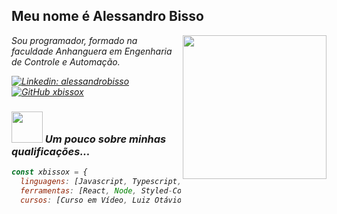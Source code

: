 <h2> Meu nome é Alessandro Bisso </h2>
<img align='right' src="https://media.giphy.com/media/v1.Y2lkPTc5MGI3NjExY2Y4ZjVybDh2d256c2pieTlxa3dlanltbDhib3Y4bGNkcXlhbGZteCZlcD12MV9pbnRlcm5hbF9naWZfYnlfaWQmY3Q9Zw/5GqrzudeH7m7fKrUoc/giphy.gif" width="230">
<p><em>Sou programador, formado na faculdade Anhanguera em Engenharia de Controle e Automação.</br></p>


[![Linkedin: alessandrobisso](https://img.shields.io/badge/-xbissox-blue?style=flat-square&logo=Linkedin&logoColor=white&link=https://www.linkedin.com/in/alessandro-bisso-a90a2a7a/)](https://www.linkedin.com/in/alessandro-bisso-a90a2a7a/)
[![GitHub xbissox](https://img.shields.io/github/followers/xbissox?label=follow&style=social)](https://github.com/xbissox)


### <img src="https://media.giphy.com/media/VgCDAzcKvsR6OM0uWg/giphy.gif" width="50"> Um pouco sobre minhas qualificações...  

```javascript
const xbissox = {
  linguagens: [Javascript, Typescript, HTML, CSS, Python],
  ferramentas: [React, Node, Styled-Components, Docker, PySide6, Django, <br/> Selenium, Regexp, Testes, TDD, POO, Design Patterns GoF, algoritmos e <br/> programação],
  cursos: [Curso em Vídeo, Luiz Otávio Miranda (Udemy)]
  
```
